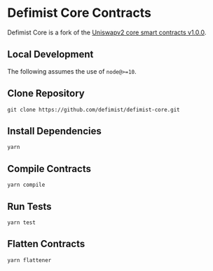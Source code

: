 # Defimist Core Contracts

Defimist Core is a fork of the [Uniswapv2 core smart contracts v1.0.0](https://github.com/Uniswap/uniswap-v2-core/releases/tag/v1.0.0).

## Local Development

The following assumes the use of `node@>=10`.

## Clone Repository

`git clone https://github.com/defimist/defimist-core.git`

## Install Dependencies

`yarn`

## Compile Contracts

`yarn compile`

## Run Tests

`yarn test`

## Flatten Contracts

`yarn flattener`
